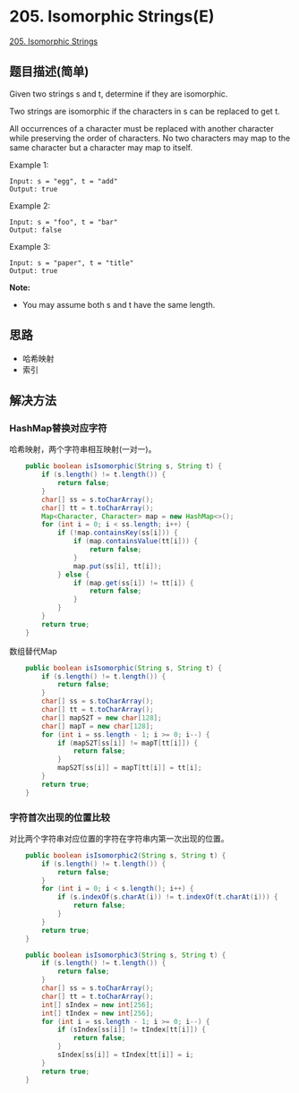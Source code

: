 # 205. Isomorphic Strings(E)
[205. Isomorphic Strings](https://leetcode-cn.com/problems/isomorphic-strings/)

## 题目描述(简单)

Given two strings s and t, determine if they are isomorphic.

Two strings are isomorphic if the characters in s can be replaced to get t.

All occurrences of a character must be replaced with another character while preserving the order of characters. No two characters may map to the same character but a character may map to itself.

Example 1:
```
Input: s = "egg", t = "add"
Output: true
```
Example 2:
```
Input: s = "foo", t = "bar"
Output: false
```
Example 3:
```
Input: s = "paper", t = "title"
Output: true
```
**Note:**
- You may assume both s and t have the same length.


## 思路

- 哈希映射
- 索引


## 解决方法

### HashMap替换对应字符
哈希映射，两个字符串相互映射(一对一)。

```java
    public boolean isIsomorphic(String s, String t) {
        if (s.length() != t.length()) {
            return false;
        }
        char[] ss = s.toCharArray();
        char[] tt = t.toCharArray();
        Map<Character, Character> map = new HashMap<>();
        for (int i = 0; i < ss.length; i++) {
            if (!map.containsKey(ss[i])) {
                if (map.containsValue(tt[i])) {
                    return false;
                }
                map.put(ss[i], tt[i]);
            } else {
                if (map.get(ss[i]) != tt[i]) {
                    return false;
                }
            }
        }
        return true;
    }
```


数组替代Map

```java
    public boolean isIsomorphic(String s, String t) {
        if (s.length() != t.length()) {
            return false;
        }
        char[] ss = s.toCharArray();
        char[] tt = t.toCharArray();
        char[] mapS2T = new char[128];
        char[] mapT = new char[128];
        for (int i = ss.length - 1; i >= 0; i--) {
            if (mapS2T[ss[i]] != mapT[tt[i]]) {
                return false;
            }
            mapS2T[ss[i]] = mapT[tt[i]] = tt[i];
        }
        return true;
    }
```



### 字符首次出现的位置比较

对比两个字符串对应位置的字符在字符串内第一次出现的位置。

```java
    public boolean isIsomorphic2(String s, String t) {
        if (s.length() != t.length()) {
            return false;
        }
        for (int i = 0; i < s.length(); i++) {
            if (s.indexOf(s.charAt(i)) != t.indexOf(t.charAt(i))) {
                return false;
            }
        }
        return true;
    }

```


```java
    public boolean isIsomorphic3(String s, String t) {
        if (s.length() != t.length()) {
            return false;
        }
        char[] ss = s.toCharArray();
        char[] tt = t.toCharArray();
        int[] sIndex = new int[256];
        int[] tIndex = new int[256];
        for (int i = ss.length - 1; i >= 0; i--) {
            if (sIndex[ss[i]] != tIndex[tt[i]]) {
                return false;
            }
            sIndex[ss[i]] = tIndex[tt[i]] = i;
        }
        return true;
    }
```





